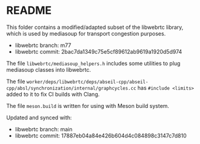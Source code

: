 # README

This folder contains a modified/adapted subset of the libwebrtc library, which is used by mediasoup for transport congestion purposes.

* libwebrtc branch: m77
* libwebrtc commit: 2bac7da1349c75e5cf89612ab9619a1920d5d974

The file `libwebrtc/mediasoup_helpers.h` includes some utilities to plug mediasoup classes into libwebrtc.

The file `worker/deps/libwebrtc/deps/abseil-cpp/abseil-cpp/absl/synchronization/internal/graphcycles.cc` has `#include <limits>` added to it to fix CI builds with Clang.

The file `meson.build` is written for using with Meson build system.

Updated and synced with:

* libwebrtc branch: main
* libwebrtc commit: 17887eb04a84e426b604d4c084898c3147c7d810